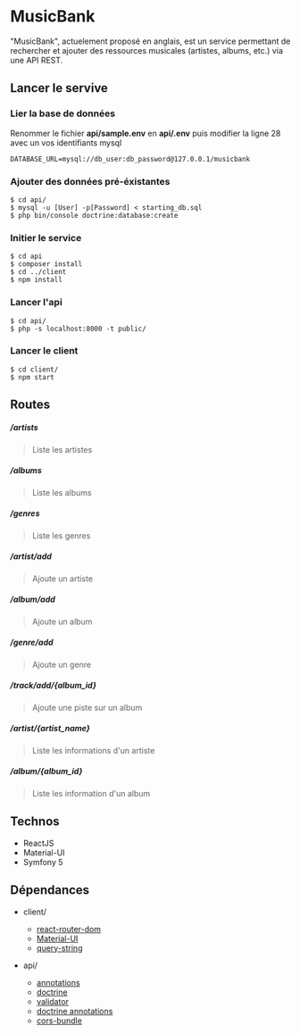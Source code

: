 # MusicBank

"MusicBank", actuelement proposé en anglais, est un service permettant de rechercher et ajouter des ressources musicales (artistes, albums, etc.) via une API REST.


## Lancer le servive

### Lier la base de données

Renommer le fichier **api/sample.env** en **api/.env** puis modifier la ligne 28 avec un vos identifiants mysql
```
DATABASE_URL=mysql://db_user:db_password@127.0.0.1/musicbank
```

### Ajouter des données pré-éxistantes

```shell
$ cd api/
$ mysql -u [User] -p[Password] < starting_db.sql
$ php bin/console doctrine:database:create
```

### Initier le service
```shell
$ cd api
$ composer install
$ cd ../client
$ npm install
```

### Lancer l'api
```shell
$ cd api/
$ php -s localhost:8000 -t public/
```

### Lancer le client
```shell
$ cd client/
$ npm start
```

## Routes

##### /artists 
> Liste les artistes

##### /albums 
> Liste les albums

##### /genres 
> Liste les genres

##### /artist/add 
> Ajoute un artiste

##### /album/add 
> Ajoute un album

##### /genre/add 
> Ajoute un genre

##### /track/add/{album_id}
> Ajoute une piste sur un album

##### /artist/{artist_name} 
> Liste les informations d'un artiste

##### /album/{album_id} 
> Liste les information d'un album

## Technos
* ReactJS
* Material-UI
* Symfony 5

## Dépendances

* client/
  * [react-router-dom](https://github.com/ReactTraining/react-router/tree/master/packages/react-router-dom)
  * [Material-UI](https://github.com/mui-org/material-ui)
  * [query-string](https://github.com/sindresorhus/query-string)

* api/
  * [annotations](https://symfony.com/doc/current/routing.html#creating-routes-as-annotations)
  * [doctrine](https://symfony.com/doc/current/doctrine.html)
  * [validator](https://symfony.com/doc/current/components/validator.html)
  * [doctrine annotations](https://www.doctrine-project.org/projects/doctrine-annotations/en/1.10/index.html)
  * [cors-bundle](https://github.com/nelmio/NelmioCorsBundle)
